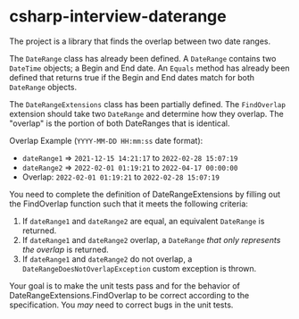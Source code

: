 # csharp-interview-daterange

The project is a library that finds the overlap between two date ranges.

The `DateRange` class has already been defined. A `DateRange` contains two `DateTime` objects; a Begin and End date. An `Equals` method has already been defined that returns true if the Begin and End dates match for both `DateRange` objects.

The `DateRangeExtensions` class has been partially defined. The `FindOverlap` extension should take two `DateRange` and determine how they overlap. The "overlap" is the portion of both DateRanges that is identical.

Overlap Example (`YYYY-MM-DD HH:mm:ss` date format):
* `dateRange1` => `2021-12-15 14:21:17` to `2022-02-28 15:07:19`
* `dateRange2` => `2022-02-01 01:19:21` to `2022-04-17 00:00:00`
* Overlap: `2022-02-01 01:19:21` to `2022-02-28 15:07:19`

You need to complete the definition of DateRangeExtensions by filling out the FindOverlap function such that it meets the following criteria:
1. If `dateRange1` and `dateRange2` are equal, an equivalent `DateRange` is returned.
3. If `dateRange1` and `dateRange2` overlap, a `DateRange` _that only represents the overlap_ is returned.
2. If `dateRange1` and `dateRange2` do not overlap, a `DateRangeDoesNotOverlapException` custom exception is thrown.

Your goal is to make the unit tests pass and for the behavior of DateRangeExtensions.FindOverlap to be correct according to the specification. You _may_ need to correct bugs in the unit tests.
